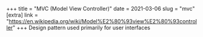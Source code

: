 +++
title = "MVC (Model View Controller)"
date = 2021-03-06
slug = "mvc"
[extra]
link = "https://en.wikipedia.org/wiki/Model%E2%80%93view%E2%80%93controller"
+++
Design pattern used primarily for user interfaces

